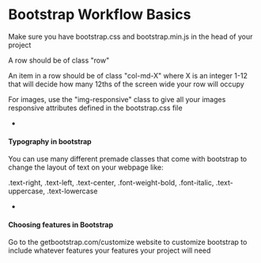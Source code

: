 # Bootstrap Workflow Basics

Make sure you have bootstrap.css and bootstrap.min.js in the head of your project

A row should be of class "row"

An item in a row should be of class "col-md-X" where X is an integer 1-12 that will decide how many 12ths of the screen wide your row will occupy

For images, use the "img-responsive" class to give all your images responsive attributes defined in the bootstrap.css file

-

#### Typography in bootstrap

You can use many different premade classes that come with bootstrap to change the layout of text on your webpage like:

.text-right, .text-left, .text-center, .font-weight-bold, .font-italic, .text-uppercase, .text-lowercase

-

#### Choosing features in Bootstrap

Go to the getbootstrap.com/customize website to customize bootstrap to include whatever features your features your project will need
